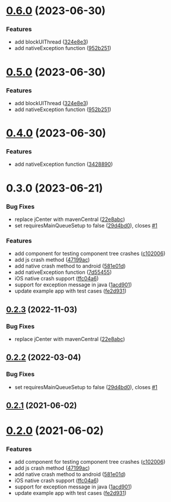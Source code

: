 # [0.6.0](https://github.com/cwhenderson20/react-native-crash-tester/compare/v0.4.0...v0.6.0) (2023-06-30)


### Features

* add blockUIThread ([324e8e3](https://github.com/cwhenderson20/react-native-crash-tester/commit/324e8e3e0311854411cbb0c831e907bd9c4e8e98))
* add nativeException function ([952b251](https://github.com/cwhenderson20/react-native-crash-tester/commit/952b25132571d6af82ccd075e95ca40b619dae27))

# [0.5.0](https://github.com/cwhenderson20/react-native-crash-tester/compare/v0.4.0...v0.5.0) (2023-06-30)


### Features

* add blockUIThread ([324e8e3](https://github.com/cwhenderson20/react-native-crash-tester/commit/324e8e3e0311854411cbb0c831e907bd9c4e8e98))
* add nativeException function ([952b251](https://github.com/cwhenderson20/react-native-crash-tester/commit/952b25132571d6af82ccd075e95ca40b619dae27))

# [0.4.0](https://github.com/cwhenderson20/react-native-crash-tester/compare/v0.3.0...v0.4.0) (2023-06-30)


### Features

* add nativeException function ([3428890](https://github.com/cwhenderson20/react-native-crash-tester/commit/3428890acd55fa73e518c348e9646d8163dff328))

# 0.3.0 (2023-06-21)


### Bug Fixes

* replace jCenter with mavenCentral ([22e8abc](https://github.com/cwhenderson20/react-native-crash-tester/commit/22e8abc18e81dbf1b0548aed0faa7f624b36a349))
* set requiresMainQueueSetup to false ([29d4bd0](https://github.com/cwhenderson20/react-native-crash-tester/commit/29d4bd09a816da74f087f6eadd88a75336bc69c9)), closes [#1](https://github.com/cwhenderson20/react-native-crash-tester/issues/1)


### Features

* add component for testing component tree crashes ([c102006](https://github.com/cwhenderson20/react-native-crash-tester/commit/c10200636eb0b1aa265a2d4ba10b6898fb1b0399))
* add js crash method ([47199ac](https://github.com/cwhenderson20/react-native-crash-tester/commit/47199ace00343b2d61705ca24a0dd4ec83d12918))
* add native crash method to android ([581e01d](https://github.com/cwhenderson20/react-native-crash-tester/commit/581e01deab95857dc1da7768c939b1d218f8b5f0))
* add nativeException function ([7d55455](https://github.com/cwhenderson20/react-native-crash-tester/commit/7d554554c99738918ddd3f4ba52c033f5ae76f82))
* iOS native crash support ([ffc04a6](https://github.com/cwhenderson20/react-native-crash-tester/commit/ffc04a62f95ac87c428408b2b6c5ad0660aa6d1c))
* support for exception message in java ([1acd901](https://github.com/cwhenderson20/react-native-crash-tester/commit/1acd901643763e0e6353c3bf182dc8a370c75465))
* update example app with test cases ([fe2d931](https://github.com/cwhenderson20/react-native-crash-tester/commit/fe2d9312f1e3e62d0f2493c5e3ecd2f616c0720c))

## [0.2.3](https://github.com/cwhenderson20/react-native-crash-tester/compare/v0.2.2...v0.2.3) (2022-11-03)


### Bug Fixes

* replace jCenter with mavenCentral ([22e8abc](https://github.com/cwhenderson20/react-native-crash-tester/commit/22e8abc18e81dbf1b0548aed0faa7f624b36a349))

## [0.2.2](https://github.com/cwhenderson20/react-native-crash-tester/compare/v0.2.1...v0.2.2) (2022-03-04)


### Bug Fixes

* set requiresMainQueueSetup to false ([29d4bd0](https://github.com/cwhenderson20/react-native-crash-tester/commit/29d4bd09a816da74f087f6eadd88a75336bc69c9)), closes [#1](https://github.com/cwhenderson20/react-native-crash-tester/issues/1)

## [0.2.1](https://github.com/cwhenderson20/react-native-crash-tester/compare/v0.2.0...v0.2.1) (2021-06-02)



# [0.2.0](https://github.com/cwhenderson20/react-native-crash-tester/compare/v0.2.0...v0.2.1) (2021-06-02)


### Features

* add component for testing component tree crashes ([c102006](https://github.com/cwhenderson20/react-native-crash-tester/commit/c10200636eb0b1aa265a2d4ba10b6898fb1b0399))
* add js crash method ([47199ac](https://github.com/cwhenderson20/react-native-crash-tester/commit/47199ace00343b2d61705ca24a0dd4ec83d12918))
* add native crash method to android ([581e01d](https://github.com/cwhenderson20/react-native-crash-tester/commit/581e01deab95857dc1da7768c939b1d218f8b5f0))
* iOS native crash support ([ffc04a6](https://github.com/cwhenderson20/react-native-crash-tester/commit/ffc04a62f95ac87c428408b2b6c5ad0660aa6d1c))
* support for exception message in java ([1acd901](https://github.com/cwhenderson20/react-native-crash-tester/commit/1acd901643763e0e6353c3bf182dc8a370c75465))
* update example app with test cases ([fe2d931](https://github.com/cwhenderson20/react-native-crash-tester/commit/fe2d9312f1e3e62d0f2493c5e3ecd2f616c0720c))

